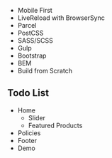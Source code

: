 - Mobile First
- LiveReload with BrowserSync
- Parcel
- PostCSS
- SASS/SCSS
- Gulp
- Bootstrap
- BEM
- Build from Scratch

## Todo List

- Home
  - Slider
  - Featured Products
- Policies
- Footer
- Demo
